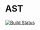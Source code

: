 # AST

[![Build Status](https://travis-ci.org/jagot/AST.jl.svg?branch=master)](https://travis-ci.org/jagot/AST.jl)

